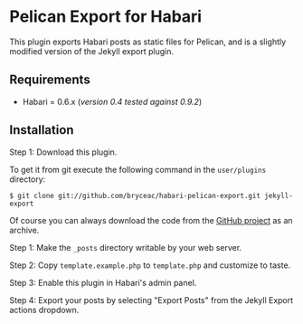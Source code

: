 # Pelican Export for Habari

This plugin exports Habari posts as static files for Pelican, and is a slightly modified version of the Jekyll export plugin.

## Requirements

* Habari = 0.6.x (*version 0.4 tested against 0.9.2*)


## Installation

Step 1: Download this plugin.

To get it from git execute the following command in the `user/plugins` directory:

	$ git clone git://github.com/bryceac/habari-pelican-export.git jekyll-export

Of course you can always download the code from the [GitHub project](http://github.com/bryceac/habari-pelican-export) as an archive.

Step 1: Make the `_posts` directory writable by your web server.

Step 2: Copy `template.example.php` to `template.php` and customize to taste.

Step 3: Enable this plugin in Habari's admin panel.

Step 4: Export your posts by selecting "Export Posts" from the Jekyll Export actions dropdown.
